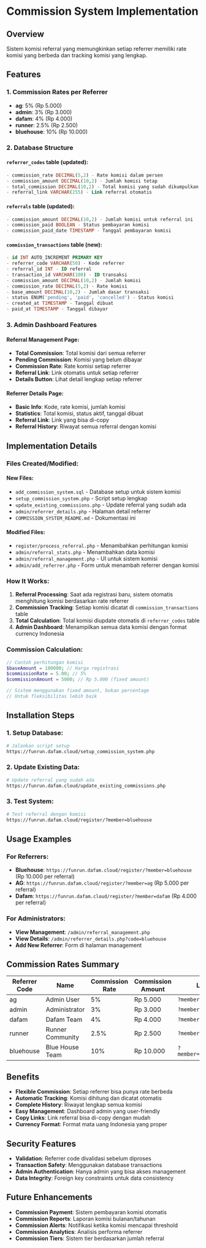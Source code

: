 # Commission System Implementation

## Overview
Sistem komisi referral yang memungkinkan setiap referrer memiliki rate komisi yang berbeda dan tracking komisi yang lengkap.

## Features

### 1. Commission Rates per Referrer
- **ag**: 5% (Rp 5.000)
- **admin**: 3% (Rp 3.000)
- **dafam**: 4% (Rp 4.000)
- **runner**: 2.5% (Rp 2.500)
- **bluehouse**: 10% (Rp 10.000)

### 2. Database Structure

#### `referrer_codes` table (updated):
```sql
- commission_rate DECIMAL(5,2) - Rate komisi dalam persen
- commission_amount DECIMAL(10,2) - Jumlah komisi tetap
- total_commission DECIMAL(10,2) - Total komisi yang sudah dikumpulkan
- referral_link VARCHAR(255) - Link referral otomatis
```

#### `referrals` table (updated):
```sql
- commission_amount DECIMAL(10,2) - Jumlah komisi untuk referral ini
- commission_paid BOOLEAN - Status pembayaran komisi
- commission_paid_date TIMESTAMP - Tanggal pembayaran komisi
```

#### `commission_transactions` table (new):
```sql
- id INT AUTO_INCREMENT PRIMARY KEY
- referrer_code VARCHAR(50) - Kode referrer
- referral_id INT - ID referral
- transaction_id VARCHAR(100) - ID transaksi
- commission_amount DECIMAL(10,2) - Jumlah komisi
- commission_rate DECIMAL(5,2) - Rate komisi
- base_amount DECIMAL(10,2) - Jumlah dasar transaksi
- status ENUM('pending', 'paid', 'cancelled') - Status komisi
- created_at TIMESTAMP - Tanggal dibuat
- paid_at TIMESTAMP - Tanggal dibayar
```

### 3. Admin Dashboard Features

#### Referral Management Page:
- **Total Commission**: Total komisi dari semua referrer
- **Pending Commission**: Komisi yang belum dibayar
- **Commission Rate**: Rate komisi setiap referrer
- **Referral Link**: Link otomatis untuk setiap referrer
- **Details Button**: Lihat detail lengkap setiap referrer

#### Referrer Details Page:
- **Basic Info**: Kode, rate komisi, jumlah komisi
- **Statistics**: Total komisi, status aktif, tanggal dibuat
- **Referral Link**: Link yang bisa di-copy
- **Referral History**: Riwayat semua referral dengan komisi

## Implementation Details

### Files Created/Modified:

#### New Files:
- `add_commission_system.sql` - Database setup untuk sistem komisi
- `setup_commission_system.php` - Script setup lengkap
- `update_existing_commissions.php` - Update referral yang sudah ada
- `admin/referrer_details.php` - Halaman detail referrer
- `COMMISSION_SYSTEM_README.md` - Dokumentasi ini

#### Modified Files:
- `register/process_referral.php` - Menambahkan perhitungan komisi
- `admin/referral_stats.php` - Menambahkan data komisi
- `admin/referral_management.php` - UI untuk sistem komisi
- `admin/add_referrer.php` - Form untuk menambah referrer dengan komisi

### How It Works:

1. **Referral Processing**: Saat ada registrasi baru, sistem otomatis menghitung komisi berdasarkan rate referrer
2. **Commission Tracking**: Setiap komisi dicatat di `commission_transactions` table
3. **Total Calculation**: Total komisi diupdate otomatis di `referrer_codes` table
4. **Admin Dashboard**: Menampilkan semua data komisi dengan format currency Indonesia

### Commission Calculation:

```php
// Contoh perhitungan komisi
$baseAmount = 100000; // Harga registrasi
$commissionRate = 5.00; // 5%
$commissionAmount = 5000; // Rp 5.000 (fixed amount)

// Sistem menggunakan fixed amount, bukan percentage
// Untuk fleksibilitas lebih baik
```

## Installation Steps

### 1. Setup Database:
```bash
# Jalankan script setup
https://funrun.dafam.cloud/setup_commission_system.php
```

### 2. Update Existing Data:
```bash
# Update referral yang sudah ada
https://funrun.dafam.cloud/update_existing_commissions.php
```

### 3. Test System:
```bash
# Test referral dengan komisi
https://funrun.dafam.cloud/register/?member=bluehouse
```

## Usage Examples

### For Referrers:
- **Bluehouse**: `https://funrun.dafam.cloud/register/?member=bluehouse` (Rp 10.000 per referral)
- **AG**: `https://funrun.dafam.cloud/register/?member=ag` (Rp 5.000 per referral)
- **Dafam**: `https://funrun.dafam.cloud/register/?member=dafam` (Rp 4.000 per referral)

### For Administrators:
- **View Management**: `/admin/referral_management.php`
- **View Details**: `/admin/referrer_details.php?code=bluehouse`
- **Add New Referrer**: Form di halaman management

## Commission Rates Summary

| Referrer Code | Name | Commission Rate | Commission Amount | Link |
|---------------|------|-----------------|-------------------|------|
| ag | Admin User | 5% | Rp 5.000 | `?member=ag` |
| admin | Administrator | 3% | Rp 3.000 | `?member=admin` |
| dafam | Dafam Team | 4% | Rp 4.000 | `?member=dafam` |
| runner | Runner Community | 2.5% | Rp 2.500 | `?member=runner` |
| bluehouse | Blue House Team | 10% | Rp 10.000 | `?member=bluehouse` |

## Benefits

- **Flexible Commission**: Setiap referrer bisa punya rate berbeda
- **Automatic Tracking**: Komisi dihitung dan dicatat otomatis
- **Complete History**: Riwayat lengkap semua komisi
- **Easy Management**: Dashboard admin yang user-friendly
- **Copy Links**: Link referral bisa di-copy dengan mudah
- **Currency Format**: Format mata uang Indonesia yang proper

## Security Features

- **Validation**: Referrer code divalidasi sebelum diproses
- **Transaction Safety**: Menggunakan database transactions
- **Admin Authentication**: Hanya admin yang bisa akses management
- **Data Integrity**: Foreign key constraints untuk data consistency

## Future Enhancements

- **Commission Payment**: Sistem pembayaran komisi otomatis
- **Commission Reports**: Laporan komisi bulanan/tahunan
- **Commission Alerts**: Notifikasi ketika komisi mencapai threshold
- **Commission Analytics**: Analisis performa referrer
- **Commission Tiers**: Sistem tier berdasarkan jumlah referral
